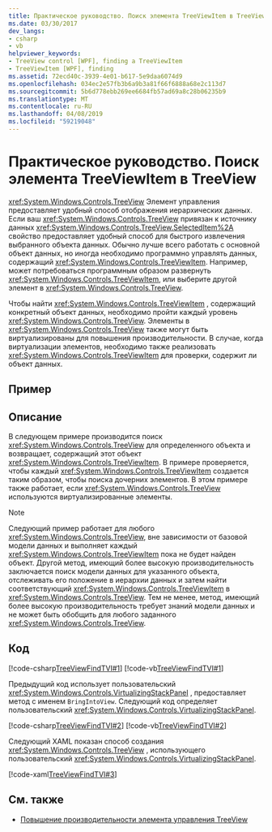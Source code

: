 ```yaml
---
title: Практическое руководство. Поиск элемента TreeViewItem в TreeView
ms.date: 03/30/2017
dev_langs:
- csharp
- vb
helpviewer_keywords:
- TreeView control [WPF], finding a TreeViewItem
- TreeViewItem [WPF], finding
ms.assetid: 72ecd40c-3939-4e01-b617-5e9daa6074d9
ms.openlocfilehash: 034ec2e57fb3b6a9b3a81f66f6888a68e2c113d7
ms.sourcegitcommit: 5b6d778ebb269ee6684fb57ad69a8c28b06235b9
ms.translationtype: MT
ms.contentlocale: ru-RU
ms.lasthandoff: 04/08/2019
ms.locfileid: "59219048"
---
```

# <a name="how-to-find-a-treeviewitem-in-a-treeview"></a>Практическое руководство. Поиск элемента TreeViewItem в TreeView
<xref:System.Windows.Controls.TreeView> Элемент управления предоставляет удобный способ отображения иерархических данных. Если ваш <xref:System.Windows.Controls.TreeView> привязан к источнику данных <xref:System.Windows.Controls.TreeView.SelectedItem%2A> свойство предоставляет удобный способ для быстрого извлечения выбранного объекта данных. Обычно лучше всего работать с основной объект данных, но иногда необходимо программно управлять данных, содержащий <xref:System.Windows.Controls.TreeViewItem>. Например, может потребоваться программным образом развернуть <xref:System.Windows.Controls.TreeViewItem>, или выберите другой элемент в <xref:System.Windows.Controls.TreeView>.  
  
 Чтобы найти <xref:System.Windows.Controls.TreeViewItem> , содержащий конкретный объект данных, необходимо пройти каждый уровень <xref:System.Windows.Controls.TreeView>. Элементы в <xref:System.Windows.Controls.TreeView> также могут быть виртуализированы для повышения производительности. В случае, когда виртуализации элементов, необходимо также реализовать <xref:System.Windows.Controls.TreeViewItem> для проверки, содержит ли объект данных.  
  
## <a name="example"></a>Пример  
  
## <a name="description"></a>Описание  
 В следующем примере производится поиск <xref:System.Windows.Controls.TreeView> для определенного объекта и возвращает, содержащий этот объект <xref:System.Windows.Controls.TreeViewItem>. В примере проверяется, чтобы каждый <xref:System.Windows.Controls.TreeViewItem> создается таким образом, чтобы поиска дочерних элементов. В этом примере также работает, если <xref:System.Windows.Controls.TreeView> используются виртуализированные элементы.  
  
> [!NOTE]
>  Следующий пример работает для любого <xref:System.Windows.Controls.TreeView>, вне зависимости от базовой модели данных и выполняет каждый <xref:System.Windows.Controls.TreeViewItem> пока не будет найден объект. Другой метод, имеющий более высокую производительность заключается поиск модели данных для указанного объекта, отслеживать его положение в иерархии данных и затем найти соответствующий <xref:System.Windows.Controls.TreeViewItem> в <xref:System.Windows.Controls.TreeView>. Тем не менее, метод, имеющий более высокую производительность требует знаний модели данных и не может быть обобщить для любого заданного <xref:System.Windows.Controls.TreeView>.  
  
## <a name="code"></a>Код  
 [!code-csharp[TreeViewFindTVI#1](~/samples/snippets/csharp/VS_Snippets_Wpf/TreeViewFindTVI/CSharp/MainWindow.xaml.cs#1)]
 [!code-vb[TreeViewFindTVI#1](~/samples/snippets/visualbasic/VS_Snippets_Wpf/TreeViewFindTVI/VisualBasic/MainWindow.xaml.vb#1)]  
  
 Предыдущий код использует пользовательский <xref:System.Windows.Controls.VirtualizingStackPanel> , предоставляет метод с именем `BringIntoView`. Следующий код определяет пользовательский <xref:System.Windows.Controls.VirtualizingStackPanel>.  
  
 [!code-csharp[TreeViewFindTVI#2](~/samples/snippets/csharp/VS_Snippets_Wpf/TreeViewFindTVI/CSharp/MainWindow.xaml.cs#2)]
 [!code-vb[TreeViewFindTVI#2](~/samples/snippets/visualbasic/VS_Snippets_Wpf/TreeViewFindTVI/VisualBasic/MainWindow.xaml.vb#2)]  
  
 Следующий XAML показан способ создания <xref:System.Windows.Controls.TreeView> , использующего пользовательский <xref:System.Windows.Controls.VirtualizingStackPanel>.  
  
 [!code-xaml[TreeViewFindTVI#3](~/samples/snippets/csharp/VS_Snippets_Wpf/TreeViewFindTVI/CSharp/MainWindow.xaml#3)]  
  
## <a name="see-also"></a>См. также

- [Повышение производительности элемента управления TreeView](how-to-improve-the-performance-of-a-treeview.md)
